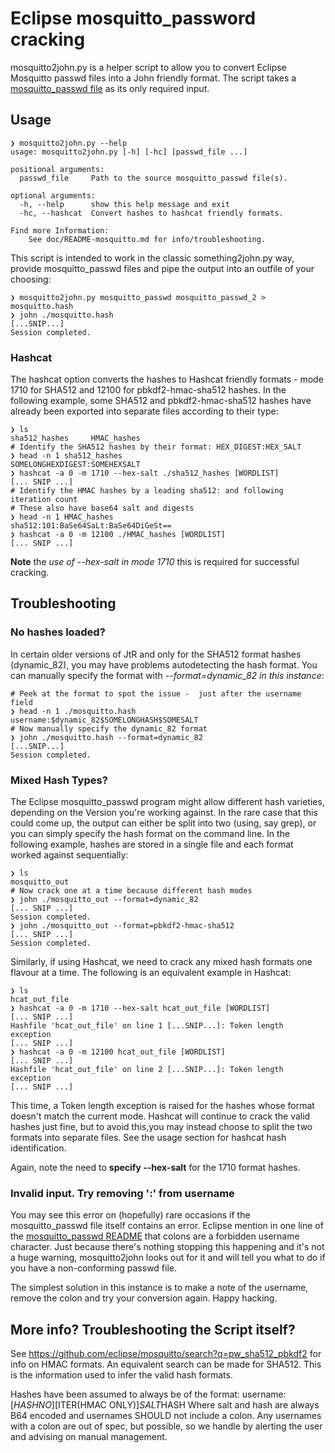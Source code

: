 # Eclipse mosquitto_password cracking

mosquitto2john.py is a helper script to allow you to convert Eclipse Mosquitto
passwd files into a John friendly format. The script takes a
[mosquitto_passwd file](https://mosquitto.org/man/mosquitto_passwd-1.html) as
its only required input.

## Usage

```
❯ mosquitto2john.py --help
usage: mosquitto2john.py [-h] [-hc] [passwd_file ...]

positional arguments:
  passwd_file     Path to the source mosquitto_passwd file(s).

optional arguments:
  -h, --help      show this help message and exit
  -hc, --hashcat  Convert hashes to hashcat friendly formats.

Find more Information:
    See doc/README-mosquitto.md for info/troubleshooting.
```

This script is intended to work in the classic something2john.py way, provide
mosquitto_passwd files and pipe the output into an outfile of your choosing:

```
❯ mosquitto2john.py mosquitto_passwd mosquitto_passwd_2 > mosquitto.hash
❯ john ./mosquitto.hash
[...SNIP...]
Session completed.
```
### Hashcat

The hashcat option converts the hashes to Hashcat friendly formats - mode 1710
for SHA512 and 12100 for pbkdf2-hmac-sha512 hashes. In the following example,
some SHA512 and pbkdf2-hmac-sha512 hashes have already been exported into
separate files according to their type:

```
❯ ls
sha512_hashes     HMAC_hashes
# Identify the SHA512 hashes by their format: HEX_DIGEST:HEX_SALT
❯ head -n 1 sha512_hashes
SOMELONGHEXDIGEST:SOMEHEXSALT
❯ hashcat -a 0 -m 1710 --hex-salt ./sha512_hashes [WORDLIST]
[... SNIP ...]
# Identify the HMAC hashes by a leading sha512: and following iteration count
# These also have base64 salt and digests
❯ head -n 1 HMAC_hashes
sha512:101:BaSe64SaLt:BaSe64DiGeSt==
❯ hashcat -a 0 -m 12100 ./HMAC_hashes [WORDLIST]
[... SNIP ...]
```

**Note** the *use of --hex-salt in mode 1710* this is required for successful
cracking.

## Troubleshooting

### No hashes loaded?

In certain older versions of JtR and only for the SHA512 format hashes
(dynamic_82), you may have problems autodetecting the hash format. You
can manually specify the format with *--format=dynamic_82 in this instance*:

```
# Peek at the format to spot the issue -  just after the username field
❯ head -n 1 ./mosquitto.hash
username:$dynamic_82$SOMELONGHASH$SOMESALT
# Now manually specify the dynamic_82 format
❯ john ./mosquitto.hash --format=dynamic_82
[...SNIP...]
Session completed.
```

### Mixed Hash Types?

The Eclipse mosquitto_passwd program might allow different hash varieties,
depending on the Version you're working against. In the rare case that this
could come up, the output can either be split into two (using, say grep), or
you can simply specify the hash format on the command line. In the following
example, hashes are stored in a single file and each format worked against
sequentially:

```
❯ ls
mosquitto_out
# Now crack one at a time because different hash modes
❯ john ./mosquitto_out --format=dynamic_82
[... SNIP ...]
Session completed.
❯ john ./mosquitto_out --format=pbkdf2-hmac-sha512
[... SNIP ...]
Session completed.
```

Similarly, if using Hashcat, we need to crack any mixed hash formats one
flavour at a time. The following is an equivalent example in Hashcat:

```
❯ ls
hcat_out_file
❯ hashcat -a 0 -m 1710 --hex-salt hcat_out_file [WORDLIST]
[... SNIP ...]
Hashfile 'hcat_out_file' on line 1 [...SNIP...]: Token length exception
[... SNIP ...]
❯ hashcat -a 0 -m 12100 hcat_out_file [WORDLIST]
[... SNIP ...]
Hashfile 'hcat_out_file' on line 2 [...SNIP...]: Token length exception
[... SNIP ...]
```
This time, a Token length exception is raised for the hashes whose format
doesn't match the current mode. Hashcat will continue to crack the valid
hashes just fine, but to avoid this,you may instead choose to split the two
formats into separate files. See the usage section for hashcat hash
identification.

Again, note the need to **specify --hex-salt** for the 1710 format hashes.

### Invalid input. Try removing ':' from username

You may see this error on (hopefully) rare occasions if the mosquitto_passwd
file itself  contains an error. Eclipse mention in one line of the
[mosquitto_passwd README](https://mosquitto.org/man/mosquitto_passwd-1.html)
that colons are a forbidden username character. Just because there's nothing
stopping this happening and it's not a huge warning, mosquitto2john looks out
for it and will tell you what to do if you have a non-conforming passwd file.

The simplest solution in this instance is to make a note of the username,
remove the colon and try your conversion again. Happy hacking.

## More info? Troubleshooting the Script itself?

See https://github.com/eclipse/mosquitto/search?q=pw_sha512_pbkdf2 for info
on HMAC formats. An equivalent search can be made for SHA512. This is the
information used to infer the valid hash formats.

Hashes have been assumed to always be of the format:
username:$[HASHNO][$ITER(HMAC ONLY)]$SALT$HASH
Where salt and hash are always B64 encoded and usernames SHOULD not include a
colon. Any usernames with a colon are out of spec, but possible, so we handle
by alerting the user and advising on manual management.
